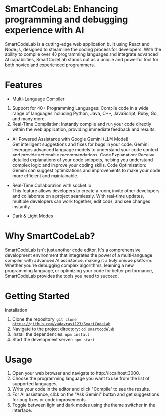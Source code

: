 # SmartCodeLab: Enhancing programming and debugging experience with AI

SmartCodeLab is a cutting-edge web application built using React and Node.js, designed to streamline the coding process for developers. With the ability to compile over 40 programming languages and integrate advanced AI capabilities, SmartCodeLab stands out as a unique and powerful tool for both novice and experienced programmers.

# Features
* Multi-Language Compiler
1. Support for 40+ Programming Languages: Compile code in a wide range of languages including Python, Java, C++, JavaScript, Ruby, Go, and many more.
2. Real-Time Compilation: Instantly compile and run your code directly within the web application, providing immediate feedback and results.

* AI-Powered Assistance with Google Gemini (LLM Model) <br>
    Get intelligent suggestions and fixes for bugs in your code. Gemini leverages advanced language models to understand your code context and provide actionable recommendations.
    Code Explanation: Receive detailed explanations of your code snippets, helping you understand complex logic and improve your coding skills.
    Code Optimization: Gemini can suggest optimizations and improvements to make your code more efficient and maintainable.


* Real-Time Collaboration with socket.io<br>
    This feature allows developers to create a room, invite other developers and collaborate on a project seamlessly. With real-time updates, multiple developers can work together, edit code, and see changes instantly.

* Dark & Light Modes

# Why SmartCodeLab?
  SmartCodeLab isn't just another code editor. It's a comprehensive development environment that integrates the power of a multi-language compiler with advanced AI assistance, making it a truly unique platform. Whether you're debugging complex algorithms, learning a new programming language, or optimizing your code for better performance, SmartCodeLab provides the tools you need to succeed.

# Getting Started
Installation
1. Clone the repository:
    <code>git clone https://github.com/yadavravi123/SmartCodeLab</code>
2. Navigate to the project directory:
    <code>cd smartcodelab</code>
3. Install the dependencies:
    <code>npm install</code>
4. Start the development server:
    <code>npm start</code>

# Usage
1. Open your web browser and navigate to http://localhost:3000.
2. Choose the programming language you want to use from the list of supported languages.
3. Write your code in the editor and click "Compile" to see the results.
4. For AI assistance, click on the "Ask Gemini" button and get suggestions for bug fixes or code improvements.
5. Toggle between light and dark modes using the theme switcher in the interface.





